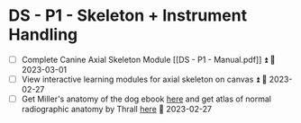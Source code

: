 # DS - P1 - Skeleton + Instrument Handling

- [ ] Complete Canine Axial Skeleton Module [[DS - P1 - Manual.pdf]] ⏫ 📅 2023-03-01
- [ ] View interactive learning modules for axial skeleton on canvas ⏫ 📅 2023-02-27 
- [ ] Get Miller's anatomy of the dog ebook [here](https://cat2.lib.unimelb.edu.au/search~S30?/Xmillers+dog+anatomy&searchscope=30&SORT=D/Xmillers+dog+anatomy&searchscope=30&SORT=D&SUBKEY=millers+dog+anatomy/1%2C11%2C11%2CB/frameset&FF=Xmillers+dog+anatomy&searchscope=30&SORT=D&1%2C1%2C) and get atlas of normal radiographic anatomy by Thrall [here](https://cat2.lib.unimelb.edu.au/search~S30/X?SEARCH=(Atlas%20of%20Normal%20Radiographic%20Anatomy%20and%20Anatomical%20Variants)&SORT=D) 📅 2023-02-27
